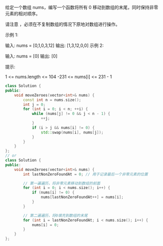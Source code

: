 给定一个数组 nums，编写一个函数将所有 0 移动到数组的末尾，同时保持非零元素的相对顺序。

请注意 ，必须在不复制数组的情况下原地对数组进行操作。

 

示例 1:

输入: nums = [0,1,0,3,12]
输出: [1,3,12,0,0]
示例 2:

输入: nums = [0]
输出: [0]
 

提示:

1 <= nums.length <= 104
-231 <= nums[i] <= 231 - 1

``` cpp
class Solution {
public:
    void moveZeroes(vector<int>& nums) {
        const int n = nums.size();
        int j = 0;
        for (int i = 0; i < n; ++i) {
            while (nums[j] != 0 && j < n - 1) {
                ++j;
            }
            if (i > j && nums[i] != 0) {
                std::swap(nums[i], nums[j]);
            }
        }
    }
};
// or
class Solution {
public:
    void moveZeroes(vector<int>& nums) {
        int lastNonZeroFoundAt = 0; // 用于记录最后一个非零元素的位置

        // 第一遍遍历，将非零元素移动到数组的前面
        for (int i = 0; i < nums.size(); i++) {
            if (nums[i] != 0) {
                nums[lastNonZeroFoundAt++] = nums[i];
            }
        }

        // 第二遍遍历，将0填充到数组的末尾
        for (int i = lastNonZeroFoundAt; i < nums.size(); i++) {
            nums[i] = 0;
        }
    }
};
```
